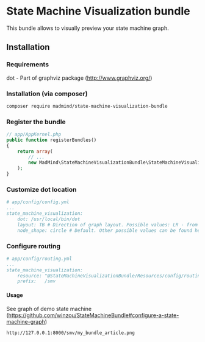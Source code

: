 State Machine Visualization bundle
==================================

This bundle allows to visually preview your state machine graph.

Installation
------------

### Requirements
dot - Part of graphviz package (http://www.graphviz.org/)

### Installation (via composer)
```sh
composer require madmind/state-machine-visualization-bundle
```

### Register the bundle
```php
// app/AppKernel.php
public function registerBundles()
{
    return array(
        // ...
        new MadMind\StateMachineVisualizationBundle\StateMachineVisualizationBundle(),
    );
}
```

### Customize dot location
```yaml
# app/config/config.yml
...
state_machine_visualization:
    dot: /usr/local/bin/dot
    layout: TB # Direction of graph layout. Possible values: LR - from left to right (default), TB - from top to bottom.
    node_shape: circle # Default. Other possible values can be found here: http://www.graphviz.org/doc/info/shapes.html
```

### Configure routing
```yaml
# app/config/routing.yml
...
state_machine_visualization:
    resource: "@StateMachineVisualizationBundle/Resources/config/routing.yml"
    prefix:   /smv
```


#### Usage
See graph of demo state machine (https://github.com/winzou/StateMachineBundle#configure-a-state-machine-graph)

`http://127.0.0.1:8000/smv/my_bundle_article.png`
